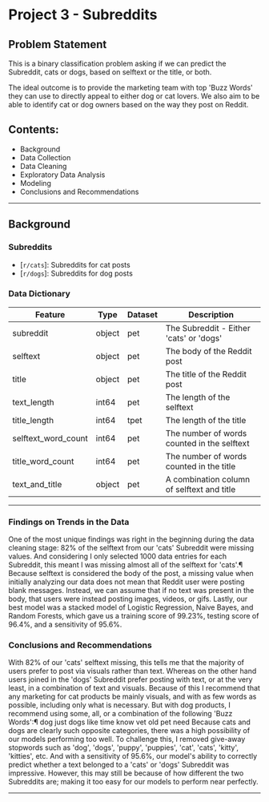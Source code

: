 # Project 3 - Subreddits

## Problem Statement

This is a binary classification problem asking if we can predict the Subreddit, cats or dogs, based on selftext or the title, or both.

The ideal outcome is to provide the marketing team with top 'Buzz Words' they can use to directly appeal to either dog or cat lovers. We also aim to be able to identify cat or dog owners based on the way they post on Reddit.

## Contents:

- Background
- Data Collection
- Data Cleaning
- Exploratory Data Analysis
- Modeling
- Conclusions and Recommendations

---

## Background

### Subreddits

* [`r/cats`]: Subreddits for cat posts
* [`r/dogs`]: Subreddits for dog posts


### Data Dictionary

|Feature|Type|Dataset|Description|
|---|---|---|---|
|subreddit|object|pet|The Subreddit - Either 'cats' or 'dogs'|
|selftext|object|pet|The body of the Reddit post|
|title|object|pet|The title of the Reddit post|
|text_length|int64|pet|The length of the selftext|
|title_length|int64|tpet|The length of the title|
|selftext_word_count|int64|pet|The number of words counted in the selftext|
|title_word_count|int64|pet|The number of words counted in the title|
|text_and_title|object|pet|A combination column of selftext and title|

---

### Findings on Trends in the Data

One of the most unique findings was right in the beginning during the data cleaning stage: 82% of the selftext from our 'cats' Subreddit were missing values. And considering I only selected 1000 data entries for each Subreddit, this meant I was missing almost all of the selftext for 'cats'.¶
Because selftext is considered the body of the post, a missing value when initially analyzing our data does not mean that Reddit user were posting blank messages. Instead, we can assume that if no text was present in the body, that users were instead posting images, videos, or gifs.
Lastly, our best model was a stacked model of Logistic Regression, Naive Bayes, and Random Forests, which gave us a training score of 99.23%, testing score of 96.4%, and a sensitivity of 95.6%.


### Conclusions and Recommendations

With 82% of our 'cats' selftext missing, this tells me that the majority of users prefer to post via visuals rather than text. Whereas on the other hand users joined in the 'dogs' Subreddit prefer posting with text, or at the very least, in a combination of text and visuals.
Because of this I recommend that any marketing for cat products be mainly visuals, and with as few words as possible, including only what is necessary. But with dog products, I recommend using some, all, or a combination of the following 'Buzz Words':¶
dog
just
dogs
like
time
know
vet
old
pet
need
Because cats and dogs are clearly such opposite categories, there was a high possibility of our models performing too well. To challenge this, I removed give-away stopwords such as 'dog', 'dogs', 'puppy', 'puppies', 'cat', 'cats', 'kitty', 'kitties', etc.
And with a sensitivity of 95.6%, our model's ability to correctly predict whether a text belonged to a 'cats' or 'dogs' Subreddit was impressive. However, this may still be because of how different the two Subreddits are; making it too easy for our models to perform near perfectly.

---






